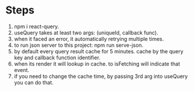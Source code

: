 # Steps

1. npm i react-query.
2. useQuery takes at least two args: (uniqueId, callback func).
3. when it faced an error, it automatically retrying multiple times.
4. to run json server to this project: npm run serve-json.
5. by default every query result cache for 5 minutes. cache by the query key and callback function identifier.
6. when its render it will lookup in cache. to isFetching will indicate that event.
7. if you need to change the cache time, by passing 3rd arg into useQuery you can do that.